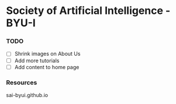 # Society of Artificial Intelligence - BYU-I

### TODO
- [ ] Shrink images on About Us
- [ ] Add more tutorials  
- [ ] Add content to home page

### Resources
sai-byui.github.io
